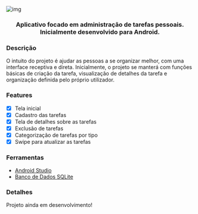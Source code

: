 ![img](https://i.imgur.com/ns4aS5T.png)
<h3 align="center">Aplicativo focado em administração de tarefas pessoais. Inicialmente desenvolvido para Android.</h3>

### Descrição
O intuito do projeto é ajudar as pessoas a se organizar melhor, com uma interface receptiva e direta. Inicialmente, o projeto se manterá com funções básicas de criação da tarefa,
visualização de detalhes da tarefa e organização definida pelo próprio utilizador.

### Features

- [x] Tela inicial
- [x] Cadastro das tarefas
- [x] Tela de detalhes sobre as tarefas
- [x] Exclusão de tarefas
- [x] Categorização de tarefas por tipo
- [x] Swipe para atualizar as tarefas

### Ferramentas

- [Android Studio](https://developer.android.com/studio)
- [Banco de Dados SQLite](https://www.sqlite.org/index.html)

### Detalhes
Projeto ainda em desenvolvimento!
